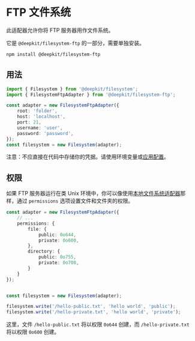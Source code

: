 # FTP 文件系统

此适配器允许你将 FTP 服务器用作文件系统。

它是 `@deepkit/filesystem-ftp` 的一部分，需要单独安装。

```sh
npm install @deepkit/filesystem-ftp
```

## 用法

```typescript
import { Filesystem } from '@deepkit/filesystem';
import { FilesystemFtpAdapter } from '@deepkit/filesystem-ftp';

const adapter = new FilesystemFtpAdapter({
    root: 'folder',
    host: 'localhost',
    port: 21,
    username: 'user',
    password: 'password',
});
const filesystem = new Filesystem(adapter);
```

注意：不应直接在代码中存储你的凭据。请使用环境变量或[应用配置](./app.md#configuration)。

## 权限

如果 FTP 服务器运行在类 Unix 环境中，你可以像使用[本地文件系统适配器](./local.md)那样，通过 `permissions` 选项设置文件和文件夹的权限。

```typescript
const adapter = new FilesystemFtpAdapter({
    // ...
    permissions: {
        file: {
            public: 0o644,
            private: 0o600,
        },
        directory: {
            public: 0o755,
            private: 0o700,
        }
    }
});


const filesystem = new Filesystem(adapter);

filesystem.write('/hello-public.txt', 'hello world', 'public');
filesystem.write('/hello-private.txt', 'hello world', 'private');
```

这里，文件 `/hello-public.txt` 将以权限 `0o644` 创建，而 `/hello-private.txt` 将以权限 `0o600` 创建。